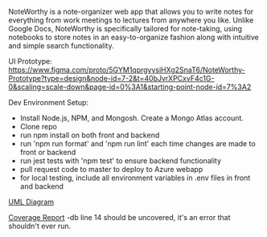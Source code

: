 NoteWorthy is a note-organizer web app that allows you to write notes for everything from work meetings to lectures from anywhere you like. Unlike Google Docs, NoteWorthy is specifically tailored for note-taking, using notebooks to store notes in an easy-to-organize fashion along with intuitive and simple search functionality.

UI Prototype: https://www.figma.com/proto/5GYM1qprgyysiHXg2SnaT6/NoteWorthy-Prototype?type=design&node-id=7-2&t=40bJvrXPCxvF4c1G-0&scaling=scale-down&page-id=0%3A1&starting-point-node-id=7%3A2

Dev Environment Setup:
- Install Node.js, NPM, and Mongosh. Create a Mongo Atlas account.
- Clone repo
- run npm install on both front and backend
- run 'npm run format' and 'npm run lint' each time changes are made to front or backend
- run jest tests with 'npm test' to ensure backend functionality
- pull request code to master to deploy to Azure webapp
- for local testing, include all environment variables in .env files in front and backend

[UML Diagram](docs/UML.md)

[Coverage Report](docs/Coverage.md)
-db line 14 should be uncovered, it's an error that shouldn't ever run.